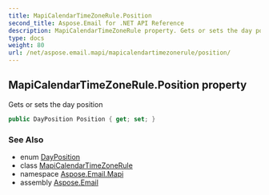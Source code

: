```yaml
---
title: MapiCalendarTimeZoneRule.Position
second_title: Aspose.Email for .NET API Reference
description: MapiCalendarTimeZoneRule property. Gets or sets the day position
type: docs
weight: 80
url: /net/aspose.email.mapi/mapicalendartimezonerule/position/
---
```

## MapiCalendarTimeZoneRule.Position property

Gets or sets the day position

```csharp
public DayPosition Position { get; set; }
```

### See Also

* enum [DayPosition](../../../aspose.email.calendar.recurrences/dayposition/)
* class [MapiCalendarTimeZoneRule](../)
* namespace [Aspose.Email.Mapi](../../mapicalendartimezonerule/)
* assembly [Aspose.Email](../../../)


